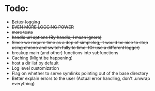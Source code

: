# Todo:
- ~~Better logging~~
- ~~EVEN MORE LOGGING POWER~~
- ~~more tests~~
- ~~handle url options (By handle, I mean ignore)~~
- ~~Since we require time as a dep of simplelog, it would be nice to stop using chrono and switch fully to time. (Or use a different logger)~~
- ~~breakup main (and other) functions into subfunctions~~
- Caching (Might be happening)
- host a dir list by default
- Log level customization
- Flag on whether to serve symlinks pointing out of the base directory
- Better explain errors to the user (Actual error handling, don't .unwrap everything)
